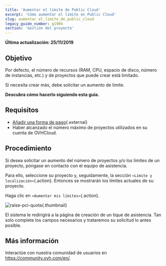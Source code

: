 ```yaml
---
title: 'Aumentar el límite de Public Cloud'
excerpt: 'Cómo aumentar el límite en Public Cloud'
slug: aumentar_el_limite_de_public_cloud
legacy_guide_number: g1904
section: 'Gestión del proyecto'
---
```


**Última actualización: 25/11/2019**

## Objetivo

Por defecto, el número de recursos (RAM, CPU, espacio de disco, número de instancias, etc.) y de proyectos que puede crear está limitado.

Si necesita crear más, debe solicitar un aumento de límite. 

**Descubra cómo hacerlo siguiendo esta guía.**


## Requisitos

- [Añadir una forma de pago](../billing/gestionar-formas-de-pago/){.external}
- Haber alcanzado el número máximo de proyectos utilizados en su cuenta de OVHCloud.

## Procedimiento

Si desea solicitar un aumento del número de proyectos y/o los límites de un proyecto, póngase en contacto con el equipo de asistencia.

Para ello, seleccione su proyecto y, seguidamente, la sección `«Límite y localización»`{.action}. Entonces se mostrarán los límites actuales de su proyecto.

Haga clic en `«Aumentar mis límites»`{.action}.

![raise-pci-quota](images/raisepciquota1.png){.thumbnail}

El sistema le redirigirá a la página de creación de un tique de asistencia. Tan solo complete los campos necesarios y trataremos su solicitud lo antes posible.

## Más información

Interactúe con nuestra comunidad de usuarios en <https://community.ovh.com/en/>.
